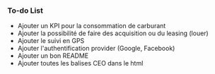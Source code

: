 ### To-do List

- Ajouter un KPI pour la consommation de carburant
- Ajouter la possibilité de faire des acquisition ou du leasing (louer)
- Ajouter le suivi en GPS
- Ajouter l'authentification provider (Google, Facebook)
- Ajouter un bon README
- Ajouter toutes les balises CEO dans le html
